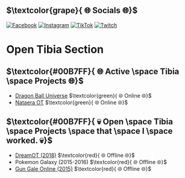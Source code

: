 <!-- ## $${\color{red}Welcome \space \color{lightblue}To \space your \space \color{red}{FUNERAL}}$$ -->

## $\textcolor{grape}{ 🌐 Socials 🌐}$
[![Facebook](https://img.shields.io/badge/Facebook-%231877F2.svg?logo=Facebook&logoColor=white)](https://facebook.com/Aerwix)
[![Instagram](https://img.shields.io/badge/Instagram-%23E4405F.svg?logo=Instagram&logoColor=white)](https://instagram.com/Aerwix)
[![TikTok](https://img.shields.io/badge/TikTok-%23000000.svg?logo=TikTok&logoColor=white)](https://tiktok.com/@Aerwix.Gaming)
[![Twitch](https://img.shields.io/badge/Twitch-%239146FF.svg?logo=Twitch&logoColor=white)](https://twitch.tv/Aerwix)

<!-- [![Discord](https://img.shields.io/badge/Discord-%237289DA.svg?logo=discord&logoColor=white)](https://dsc.gg/FuneralOT)
[![FuneralOT](https://img.shields.io/discord/930699491248578590.svg?style=flat-square&logo=discord)](https://dsc.gg/FuneralOT) -->

# Open Tibia Section
## $\textcolor{#00B7FF}{ 🌐 Active \space Tibia \space Projects 🌐}$
- [Dragon Ball Universe](https://dbuniverse.net/) $\textcolor{green}{ 🌐 Online 🌐}$
- [Nataera OT](http://nataera.com/) $\textcolor{green}{ 🌐 Online 🌐}$

## $\textcolor{#00B7FF}{ 💀 Open \space Tibia \space Projects \space that \space I \space worked. 💀}$
- [DreamOT (2018)](https://www.youtube.com/watch?v=zqFa0FbWlDM&ab_channel=AlexOnTv) $\textcolor{red}{ 🌐 Offline 🌐}$
- Pokemon Galaxy (2015-2016) $\textcolor{red}{ 🌐 Offline 🌐}$
- [Gun Gale Online (2015)](https://www.facebook.com/BRampageOnline) $\textcolor{red}{ 🌐 Offline 🌐}$


<!-- Proudly created with GPRM ( https://gprm.itsvg.in ) -->
